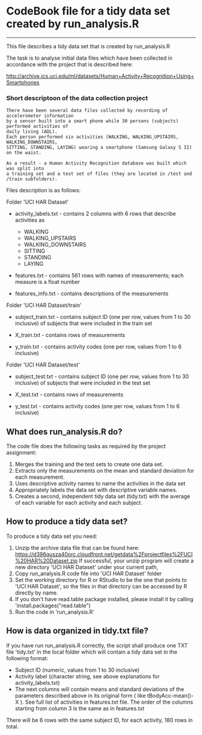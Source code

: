 # CodeBook file for a tidy data set created by run_analysis.R #
* * *
This file describes a tidy data set that is created by run_analysis.R

The task is to analyse initial data files which have been collected in accordance with
the project that is described here:

http://archive.ics.uci.edu/ml/datasets/Human+Activity+Recognition+Using+Smartphones 

### Short descriptoon of the data collection project

	There have been several data files collected by recording of accelerometer information 
	by a sensor built into a smart phone while 30 persons (subjects) performed activities of 
	daily living (ADL).
	Each person performed six activities (WALKING, WALKING_UPSTAIRS, WALKING_DOWNSTAIRS, 
	SITTING, STANDING, LAYING) wearing a smartphone (Samsung Galaxy S II) on the waist.

	As a result - a Human Activity Recognition database was built which was split into 
	a training set and a test set of files (they are located in /test and /train subfolders).

Files description is as follows:

Folder 'UCI HAR Dataset'

 * activity_labels.txt - contains 2 columns with 6 rows that describe activities as
  	- WALKING
	- WALKING_UPSTAIRS
	- WALKING_DOWNSTAIRS
	- SITTING
	- STANDING
	- LAYING

 * features.txt - contains 561 rows with names of measurements; each measure is a float number
 
 * features_info.txt - contains descriptions of the measurements

Folder 'UCI HAR Dataset/train'

 * subject_train.txt - contains subject ID (one per row, values from 1 to 30 inclusive)
                       of subjects that were included in the train set
 
 * X_train.txt       - contains rows of measurements       

 * y_train.txt       - contains activity codes (one per row, values from 1 to 6 inclusive)
 
Folder 'UCI HAR Dataset/test'

 * subject_test.txt  - contains subject ID (one per row, values from 1 to 30 inclusive)
                       of subjects that were included in the test set
 
 * X_test.txt       - contains rows of measurements       

 * y_test.txt       - contains activity codes (one per row, values from 1 to 6 inclusive)

## What does run_analysis.R do? ##

The code file does the following tasks as required by the project
assignment:

1. Merges the training and the test sets to create one data set.
2. Extracts only the measurements on the mean and standard deviation for each measurement. 
3. Uses descriptive activity names to name the activities in the data set
4. Appropriately labels the data set with descriptive variable names. 
5. Creates a second, independent tidy data set (tidy.txt) with the average of each variable 
   for each activity and each subject.
 
## How to produce a tidy data set? ##

To produce a tidy data set you need:
1. 	Unzip the archive data file that can be found here:
	https://d396qusza40orc.cloudfront.net/getdata%2Fprojectfiles%2FUCI%20HAR%20Dataset.zip 
	If successful, your unzip program will create a new directory
	'UCI HAR Dataset' under your current path,
2.	Copy run_analysis.R code file into 'UCI HAR Dataset' folder
3.	Set the working directory for R or RStudio to be 
	the one that points to 'UCI HAR Dataset', so the files
	in that directory can be accessed by R directly by name.
4.	If you don't have read.table package installed, please
	install it by calling 'install.packages("read.table")
5.	Run the code in 'run_analysis.R'

## How is data organized in tidy.txt file? ##

If you have run run_analysis.R correctly, the script shall produce
one TXT file 'tidy.txt' in the local folder which will contain
a tidy data set in the following format:

* Subject ID (numeric, values from 1 to 30 inclusive)
* Activity label (character string, see above explanations for activity_labels.txt)
* The next columns will contain means and standard deviations of the parameters 
  described above in its original form ( like tBodyAcc-mean()-X ). 
  See full list of activities in features.txt file.
  The order of the columns starting from column 3 is the same as in features.txt

There will be 6 rows with the same subject ID, for each activity, 180 rows in total.
